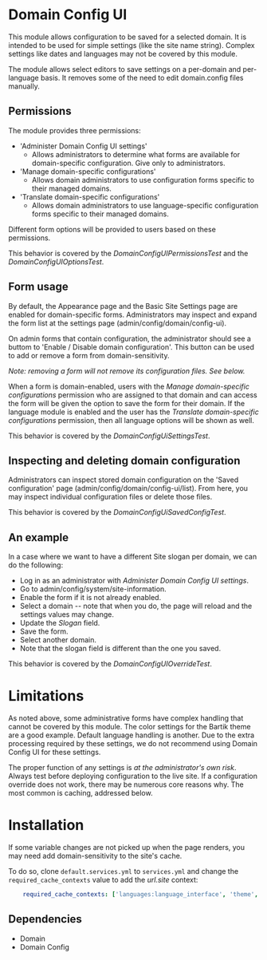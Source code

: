 Domain Config UI
================

This module allows configuration to be saved for a selected domain. It is intended to be used for simple settings (like the site name string). Complex settings like dates and languages may not be covered by this module.

The module allows select editors to save settings on a per-domain and per-language basis. It removes some of the need to edit domain.config files manually.

## Permissions

The module provides three permissions:

* 'Administer Domain Config UI settings'
    - Allows administrators to determine what forms are available for domain-specific configuration. Give only to administrators.
* 'Manage domain-specific configurations'
    - Allows domain administrators to use configuration forms specific to their managed domains.
* 'Translate domain-specific configurations'
    - Allows domain administrators to use language-specific configuration forms specific to their managed domains.

Different form options will be provided to users based on these permissions.

This behavior is covered by the *DomainConfigUIPermissionsTest* and the *DomainConfigUIOptionsTest*.

## Form usage

By default, the Appearance page and the Basic Site Settings page are enabled for domain-specific forms. Administrators may inspect and expand the form list at the settings page (admin/config/domain/config-ui).

On admin forms that contain configuration, the administrator should see a buttom to 'Enable / Disable domain configuration'. This button can be used to add or remove a form from domain-sensitivity.

*Note: removing a form will not remove its configuration files. See below.*

When a form is domain-enabled, users with the *Manage domain-specific configurations* permission who are assigned to that domain and can access the form will be given the option to save the form for their domain. If the language module is enabled and the user has the *Translate domain-specific configurations* permission, then all language options will be shown as well.

This behavior is covered by the *DomainConfigUiSettingsTest*.

## Inspecting and deleting domain configuration

Administrators can inspect stored domain configuration on the 'Saved configuration' page (admin/config/domain/config-ui/list). From here, you may inspect individual configuration files or delete those files.

This behavior is covered by the *DomainConfigUiSavedConfigTest*.

## An example

In a case where we want to have a different Site slogan per domain, we can do the following:

* Log in as an administrator with *Administer Domain Config UI settings*.
* Go to admin/config/system/site-information.
* Enable the form if it is not already enabled.
* Select a domain -- note that when you do, the page will reload and the settings values may change.
* Update the *Slogan* field.
* Save the form.
* Select another domain.
* Note that the slogan field is different than the one you saved.

This behavior is covered by the *DomainConfigUIOverrideTest*.

# Limitations

As noted above, some administrative forms have complex handling that cannot be covered by this module. The color settings for the Bartik theme are a good example. Default language handling is another. Due to the extra processing required by these settings, we do not recommend using Domain Config UI for these settings.

The proper function of any settings is *at the administrator's own risk*. Always test before deploying configuration to the live site. If a configuration override does not work, there may be numerous core reasons why. The most common is caching, addressed below.

# Installation

If some variable changes are not picked up when the page renders, you may need
add domain-sensitivity to the site's cache.

To do so, clone  `default.services.yml` to `services.yml` and change the
`required_cache_contexts` value to add the *url.site* context:

```YAML
    required_cache_contexts: ['languages:language_interface', 'theme', 'user.permissions', 'url.site']
```

## Dependencies

- Domain
- Domain Config
